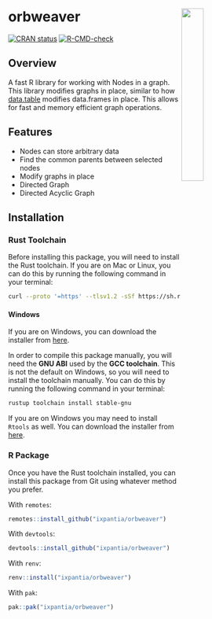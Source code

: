 
# orbweaver <a><img src="https://storage.googleapis.com/ix-paquetes-internos/logo-orbweaver.png" align="right" width="30%"></a>

<!-- badges: start -->
[![CRAN status](https://www.r-pkg.org/badges/version/orbweaver)](https://cran.r-project.org/package=orbweaver)
[![R-CMD-check](https://github.com/ixpantia/orbweaver/actions/workflows/check-full.yaml/badge.svg)](https://github.com/ixpantia/orbweaver/actions/workflows/check-full.yaml)
<!-- badges: end -->

## Overview

A fast R library for working with Nodes in a graph. This library
modifies graphs in place, similar to how [data.table](https://github.com/Rdatatable/data.table)
modifies data.frames in place. This allows for fast and memory efficient
graph operations.

## Features

 - Nodes can store arbitrary data
 - Find the common parents between selected nodes
 - Modify graphs in place
 - Directed Graph
 - Directed Acyclic Graph

## Installation

### Rust Toolchain

Before installing this package, you will need to install the
Rust toolchain. If you are on Mac or Linux, you can do this
by running the following command in your terminal:

```bash
curl --proto '=https' --tlsv1.2 -sSf https://sh.rustup.rs | sh
```

#### Windows

If you are on Windows, you can download the installer from
[here](https://www.rust-lang.org/tools/install).

In order to compile this package manually, you will need the
**GNU ABI** used by the **GCC toolchain**. This is not the
default on Windows, so you will need to install the
toolchain manually. You can do this by running the following
command in your terminal:

```bash
rustup toolchain install stable-gnu
```

If you are on Windows you may need to install `Rtools` as
well. You can download the installer from
[here](https://cran.r-project.org/bin/windows/Rtools/).

### R Package

Once you have the Rust toolchain installed, you can install
this package from Git using whatever method you prefer.

With `remotes`:

```R
remotes::install_github("ixpantia/orbweaver")
```

With `devtools`:

```R
devtools::install_github("ixpantia/orbweaver")
```

With `renv`:

```R
renv::install("ixpantia/orbweaver")
```

With `pak`:

```R
pak::pak("ixpantia/orbweaver")
```
